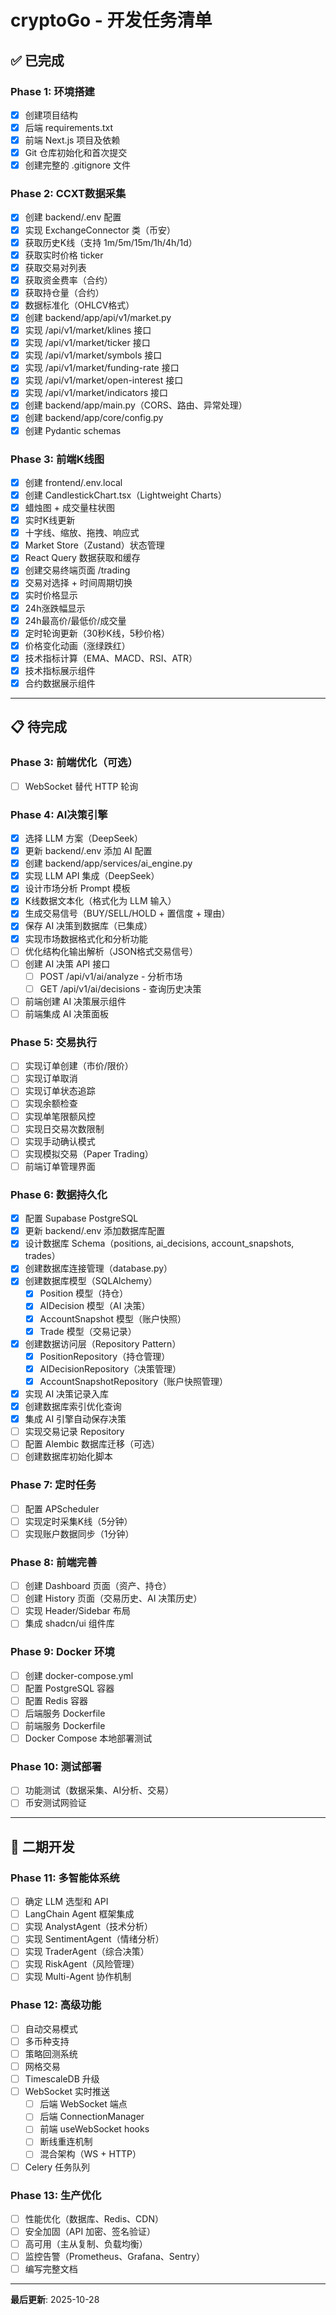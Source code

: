 # cryptoGo - 开发任务清单

## ✅ 已完成

### Phase 1: 环境搭建
- [x] 创建项目结构
- [x] 后端 requirements.txt
- [x] 前端 Next.js 项目及依赖
- [x] Git 仓库初始化和首次提交
- [x] 创建完整的 .gitignore 文件

### Phase 2: CCXT数据采集
- [x] 创建 backend/.env 配置
- [x] 实现 ExchangeConnector 类（币安）
- [x] 获取历史K线（支持 1m/5m/15m/1h/4h/1d）
- [x] 获取实时价格 ticker
- [x] 获取交易对列表
- [x] 获取资金费率（合约）
- [x] 获取持仓量（合约）
- [x] 数据标准化（OHLCV格式）
- [x] 创建 backend/app/api/v1/market.py
- [x] 实现 /api/v1/market/klines 接口
- [x] 实现 /api/v1/market/ticker 接口
- [x] 实现 /api/v1/market/symbols 接口
- [x] 实现 /api/v1/market/funding-rate 接口
- [x] 实现 /api/v1/market/open-interest 接口
- [x] 实现 /api/v1/market/indicators 接口
- [x] 创建 backend/app/main.py（CORS、路由、异常处理）
- [x] 创建 backend/app/core/config.py
- [x] 创建 Pydantic schemas

### Phase 3: 前端K线图
- [x] 创建 frontend/.env.local
- [x] 创建 CandlestickChart.tsx（Lightweight Charts）
- [x] 蜡烛图 + 成交量柱状图
- [x] 实时K线更新
- [x] 十字线、缩放、拖拽、响应式
- [x] Market Store（Zustand）状态管理
- [x] React Query 数据获取和缓存
- [x] 创建交易终端页面 /trading
- [x] 交易对选择 + 时间周期切换
- [x] 实时价格显示
- [x] 24h涨跌幅显示
- [x] 24h最高价/最低价/成交量
- [x] 定时轮询更新（30秒K线，5秒价格）
- [x] 价格变化动画（涨绿跌红）
- [x] 技术指标计算（EMA、MACD、RSI、ATR）
- [x] 技术指标展示组件
- [x] 合约数据展示组件

---

## 📋 待完成

### Phase 3: 前端优化（可选）
- [ ] WebSocket 替代 HTTP 轮询

### Phase 4: AI决策引擎
- [x] 选择 LLM 方案（DeepSeek）
- [x] 更新 backend/.env 添加 AI 配置
- [x] 创建 backend/app/services/ai_engine.py
- [x] 实现 LLM API 集成（DeepSeek）
- [x] 设计市场分析 Prompt 模板
- [x] K线数据文本化（格式化为 LLM 输入）
- [x] 生成交易信号（BUY/SELL/HOLD + 置信度 + 理由）
- [x] 保存 AI 决策到数据库（已集成）
- [x] 实现市场数据格式化和分析功能
- [ ] 优化结构化输出解析（JSON格式交易信号）
- [ ] 创建 AI 决策 API 接口
  - [ ] POST /api/v1/ai/analyze - 分析市场
  - [ ] GET /api/v1/ai/decisions - 查询历史决策
- [ ] 前端创建 AI 决策展示组件
- [ ] 前端集成 AI 决策面板

### Phase 5: 交易执行
- [ ] 实现订单创建（市价/限价）
- [ ] 实现订单取消
- [ ] 实现订单状态追踪
- [ ] 实现余额检查
- [ ] 实现单笔限额风控
- [ ] 实现日交易次数限制
- [ ] 实现手动确认模式
- [ ] 实现模拟交易（Paper Trading）
- [ ] 前端订单管理界面

### Phase 6: 数据持久化
- [x] 配置 Supabase PostgreSQL
- [x] 更新 backend/.env 添加数据库配置
- [x] 设计数据库 Schema（positions, ai_decisions, account_snapshots, trades）
- [x] 创建数据库连接管理（database.py）
- [x] 创建数据库模型（SQLAlchemy）
  - [x] Position 模型（持仓）
  - [x] AIDecision 模型（AI 决策）
  - [x] AccountSnapshot 模型（账户快照）
  - [x] Trade 模型（交易记录）
- [x] 创建数据访问层（Repository Pattern）
  - [x] PositionRepository（持仓管理）
  - [x] AIDecisionRepository（决策管理）
  - [x] AccountSnapshotRepository（账户快照管理）
- [x] 实现 AI 决策记录入库
- [x] 创建数据库索引优化查询
- [x] 集成 AI 引擎自动保存决策
- [ ] 实现交易记录 Repository
- [ ] 配置 Alembic 数据库迁移（可选）
- [ ] 创建数据库初始化脚本

### Phase 7: 定时任务
- [ ] 配置 APScheduler
- [ ] 实现定时采集K线（5分钟）
- [ ] 实现账户数据同步（1分钟）

### Phase 8: 前端完善
- [ ] 创建 Dashboard 页面（资产、持仓）
- [ ] 创建 History 页面（交易历史、AI 决策历史）
- [ ] 实现 Header/Sidebar 布局
- [ ] 集成 shadcn/ui 组件库

### Phase 9: Docker 环境
- [ ] 创建 docker-compose.yml
- [ ] 配置 PostgreSQL 容器
- [ ] 配置 Redis 容器
- [ ] 后端服务 Dockerfile
- [ ] 前端服务 Dockerfile
- [ ] Docker Compose 本地部署测试

### Phase 10: 测试部署
- [ ] 功能测试（数据采集、AI分析、交易）
- [ ] 币安测试网验证

---

## 🚀 二期开发

### Phase 11: 多智能体系统
- [ ] 确定 LLM 选型和 API
- [ ] LangChain Agent 框架集成
- [ ] 实现 AnalystAgent（技术分析）
- [ ] 实现 SentimentAgent（情绪分析）
- [ ] 实现 TraderAgent（综合决策）
- [ ] 实现 RiskAgent（风险管理）
- [ ] 实现 Multi-Agent 协作机制

### Phase 12: 高级功能
- [ ] 自动交易模式
- [ ] 多币种支持
- [ ] 策略回测系统
- [ ] 网格交易
- [ ] TimescaleDB 升级
- [ ] WebSocket 实时推送
  - [ ] 后端 WebSocket 端点
  - [ ] 后端 ConnectionManager
  - [ ] 前端 useWebSocket hooks
  - [ ] 断线重连机制
  - [ ] 混合架构（WS + HTTP）
- [ ] Celery 任务队列

### Phase 13: 生产优化
- [ ] 性能优化（数据库、Redis、CDN）
- [ ] 安全加固（API 加密、签名验证）
- [ ] 高可用（主从复制、负载均衡）
- [ ] 监控告警（Prometheus、Grafana、Sentry）
- [ ] 编写完整文档

---

**最后更新**: 2025-10-28
